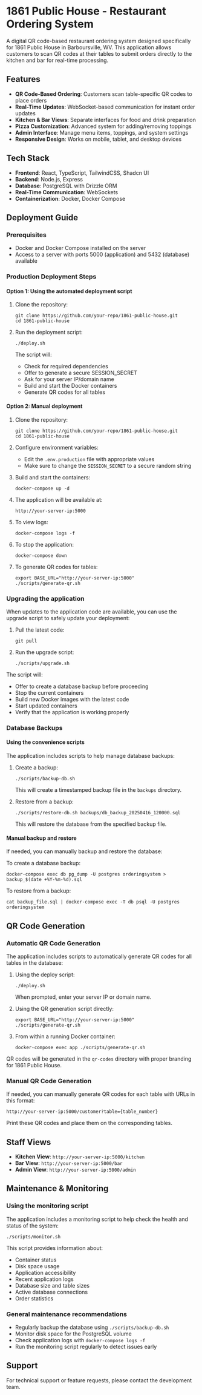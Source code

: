 # 1861 Public House - Restaurant Ordering System

A digital QR code-based restaurant ordering system designed specifically for 1861 Public House in Barboursville, WV. This application allows customers to scan QR codes at their tables to submit orders directly to the kitchen and bar for real-time processing.

## Features

- **QR Code-Based Ordering**: Customers scan table-specific QR codes to place orders
- **Real-Time Updates**: WebSocket-based communication for instant order updates
- **Kitchen & Bar Views**: Separate interfaces for food and drink preparation
- **Pizza Customization**: Advanced system for adding/removing toppings
- **Admin Interface**: Manage menu items, toppings, and system settings
- **Responsive Design**: Works on mobile, tablet, and desktop devices

## Tech Stack

- **Frontend**: React, TypeScript, TailwindCSS, Shadcn UI
- **Backend**: Node.js, Express
- **Database**: PostgreSQL with Drizzle ORM
- **Real-Time Communication**: WebSockets
- **Containerization**: Docker, Docker Compose

## Deployment Guide

### Prerequisites

- Docker and Docker Compose installed on the server
- Access to a server with ports 5000 (application) and 5432 (database) available

### Production Deployment Steps

#### Option 1: Using the automated deployment script

1. Clone the repository:
   ```
   git clone https://github.com/your-repo/1861-public-house.git
   cd 1861-public-house
   ```

2. Run the deployment script:
   ```
   ./deploy.sh
   ```
   
   The script will:
   - Check for required dependencies
   - Offer to generate a secure SESSION_SECRET
   - Ask for your server IP/domain name
   - Build and start the Docker containers
   - Generate QR codes for all tables

#### Option 2: Manual deployment

1. Clone the repository:
   ```
   git clone https://github.com/your-repo/1861-public-house.git
   cd 1861-public-house
   ```

2. Configure environment variables:
   - Edit the `.env.production` file with appropriate values
   - Make sure to change the `SESSION_SECRET` to a secure random string

3. Build and start the containers:
   ```
   docker-compose up -d
   ```

4. The application will be available at:
   ```
   http://your-server-ip:5000
   ```

5. To view logs:
   ```
   docker-compose logs -f
   ```

6. To stop the application:
   ```
   docker-compose down
   ```

7. To generate QR codes for tables:
   ```
   export BASE_URL="http://your-server-ip:5000"
   ./scripts/generate-qr.sh
   ```

### Upgrading the application

When updates to the application code are available, you can use the upgrade script to safely update your deployment:

1. Pull the latest code:
   ```
   git pull
   ```

2. Run the upgrade script:
   ```
   ./scripts/upgrade.sh
   ```
   
The script will:
- Offer to create a database backup before proceeding
- Stop the current containers
- Build new Docker images with the latest code
- Start updated containers
- Verify that the application is working properly

### Database Backups

#### Using the convenience scripts

The application includes scripts to help manage database backups:

1. Create a backup:
   ```
   ./scripts/backup-db.sh
   ```
   This will create a timestamped backup file in the `backups` directory.

2. Restore from a backup:
   ```
   ./scripts/restore-db.sh backups/db_backup_20250416_120000.sql
   ```
   This will restore the database from the specified backup file.

#### Manual backup and restore

If needed, you can manually backup and restore the database:

To create a database backup:

```
docker-compose exec db pg_dump -U postgres orderingsystem > backup_$(date +%Y-%m-%d).sql
```

To restore from a backup:

```
cat backup_file.sql | docker-compose exec -T db psql -U postgres orderingsystem
```

## QR Code Generation

### Automatic QR Code Generation

The application includes scripts to automatically generate QR codes for all tables in the database:

1. Using the deploy script:
   ```
   ./deploy.sh
   ```
   When prompted, enter your server IP or domain name.

2. Using the QR generation script directly:
   ```
   export BASE_URL="http://your-server-ip:5000"
   ./scripts/generate-qr.sh
   ```

3. From within a running Docker container:
   ```
   docker-compose exec app ./scripts/generate-qr.sh
   ```

QR codes will be generated in the `qr-codes` directory with proper branding for 1861 Public House.

### Manual QR Code Generation

If needed, you can manually generate QR codes for each table with URLs in this format:
```
http://your-server-ip:5000/customer?table={table_number}
```

Print these QR codes and place them on the corresponding tables.

## Staff Views

- **Kitchen View**: `http://your-server-ip:5000/kitchen`
- **Bar View**: `http://your-server-ip:5000/bar`
- **Admin View**: `http://your-server-ip:5000/admin`

## Maintenance & Monitoring

### Using the monitoring script

The application includes a monitoring script to help check the health and status of the system:

```
./scripts/monitor.sh
```

This script provides information about:
- Container status
- Disk space usage
- Application accessibility
- Recent application logs
- Database size and table sizes
- Active database connections
- Order statistics

### General maintenance recommendations

- Regularly backup the database using `./scripts/backup-db.sh`
- Monitor disk space for the PostgreSQL volume
- Check application logs with `docker-compose logs -f`
- Run the monitoring script regularly to detect issues early

## Support

For technical support or feature requests, please contact the development team.